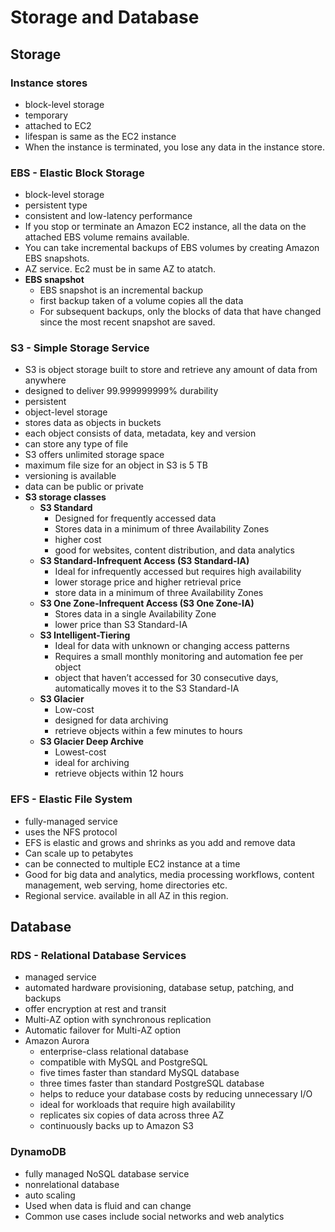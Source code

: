 # Storage and Database


## Storage

### Instance stores
  - block-level storage
  - temporary
  - attached to EC2
  - lifespan is same as the EC2 instance
  - When the instance is terminated, you lose any data in the instance store.

### EBS - Elastic Block Storage
  - block-level storage
  - persistent type
  - consistent and low-latency performance
  - If you stop or terminate an Amazon EC2 instance, all the data on the attached EBS volume remains available.
  - You can take incremental backups of EBS volumes by creating Amazon EBS snapshots.
  - AZ service. Ec2 must be in same AZ to atatch.
  - **EBS snapshot**
    - EBS snapshot is an incremental backup
    - first backup taken of a volume copies all the data
    - For subsequent backups, only the blocks of data that have changed since the most recent snapshot are saved. 

### S3 - Simple Storage Service
  - S3 is object storage built to store and retrieve any amount of data from anywhere
  - designed to deliver 99.999999999% durability
  - persistent
  - object-level storage
  - stores data as objects in buckets
  - each object consists of data, metadata, key and version
  - can store any type of file
  - S3 offers unlimited storage space
  - maximum file size for an object in S3 is 5 TB
  - versioning is available
  - data can be public or private
  - **S3 storage classes**
    - **S3 Standard**
      - Designed for frequently accessed data
      - Stores data in a minimum of three Availability Zones
      - higher cost
      - good for websites, content distribution, and data analytics
    - **S3 Standard-Infrequent Access (S3 Standard-IA)**
      - Ideal for infrequently accessed but requires high availability
      - lower storage price and higher retrieval price
      - store data in a minimum of three Availability Zones
    - **S3 One Zone-Infrequent Access (S3 One Zone-IA)**
      - Stores data in a single Availability Zone
      - lower price than S3 Standard-IA
    - **S3 Intelligent-Tiering**
      - Ideal for data with unknown or changing access patterns
      - Requires a small monthly monitoring and automation fee per object
      - object that haven’t accessed for 30 consecutive days, automatically moves it to the S3 Standard-IA
    - **S3 Glacier**
      - Low-cost
      - designed for data archiving
      - retrieve objects within a few minutes to hours
    - **S3 Glacier Deep Archive**
      - Lowest-cost
      - ideal for archiving
      - retrieve objects within 12 hours

### EFS - Elastic File System
  - fully-managed service
  - uses the NFS protocol
  - EFS is elastic and grows and shrinks as you add and remove data
  - Can scale up to petabytes
  - can be connected to multiple EC2 instance at a time
  - Good for big data and analytics, media processing workflows, content management, web serving, home directories etc.
  - Regional service. available in all AZ in this region.


## Database

### RDS - Relational Database Services
  - managed service
  - automated hardware provisioning, database setup, patching, and backups
  - offer encryption at rest and transit
  - Multi-AZ option with synchronous replication
  - Automatic failover for Multi-AZ option
  - Amazon Aurora
    - enterprise-class relational database
    - compatible with MySQL and PostgreSQL
    - five times faster than standard MySQL database
    - three times faster than standard PostgreSQL database
    - helps to reduce your database costs by reducing unnecessary I/O
    - ideal for workloads that require high availability
    - replicates six copies of data across three AZ
    - continuously backs up to Amazon S3

### DynamoDB
  - fully managed NoSQL database service
  - nonrelational database
  - auto scaling
  - Used when data is fluid and can change
  - Common use cases include social networks and web analytics

